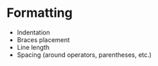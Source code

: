 # Formatting

* Indentation
* Braces placement
* Line length
* Spacing (around operators, parentheses, etc.)

